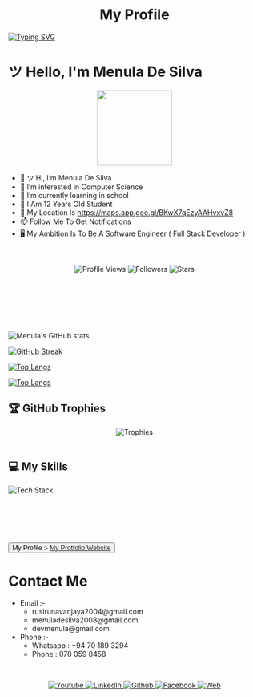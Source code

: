 <html>

<h1><center>My Profile</center></h1>

[![Typing SVG](https://readme-typing-svg.herokuapp.com?font=Fira+Code&pause=1000&color=30F70E&width=435&lines=Hi+%F0%9F%91%8B+I+Am+Menula+De+Silva;I+Am+A+Full+Stack+Developer;I+Am+A+Student+Of+ICET+Campus;I+Always+Learning+Something+%F0%9F%98%84%F0%9F%98%84;Follow+Me+To+Get+Notifications+%F0%9F%94%94++%F0%9F%94%94+)](https://git.io/typing-svg)


<h1>ツ Hello, I'm Menula De Silva </h1>

<div align="center">
  <img height="150" src="https://github.com/7oSkaaa/7oSkaaa/blob/main/Images/about_me.gif?raw=true"/>
</div>


- 👋 ツ Hi, I’m Menula De Silva
- 👀 I’m interested in Computer Science
- 🌱 I’m currently learning in school
- 🧒 I Am 12 Years Old Student
- 🏡 My Location Is https://maps.app.goo.gl/BKwX7qEzyAAHvxvZ8
- 📫 Follow Me To Get Notifications
- 🖥 My Ambition Is To Be A Software Engineer ( Full Stack Developer )
<br><br><br>


<div align="center">
  <img src="https://komarev.com/ghpvc/?username=Menula-De-Silva&style=for-the-badge&color=00ff00" alt="Profile Views" />
  <img src="https://img.shields.io/github/followers/Menula-De-Silva?style=for-the-badge&color=00ff00" alt="Followers" />
  <img src="https://img.shields.io/github/stars/Menula-De-Silva?style=for-the-badge&color=00ff00" alt="Stars" />
</div>
<br><br><br><br><br><br>

![Menula's GitHub stats](https://github-readme-stats.vercel.app/api?username=Menula-De-Silva&show_icons=true&theme=radical)

[![GitHub Streak](https://github-readme-streak-stats.herokuapp.com/?user=Menula-De-Silva&theme=dark)](https://git.io/streak-stats)



[![Top Langs](https://github-readme-stats.vercel.app/api/top-langs/?username=Menula-De-Silva&layout=pie&show_icons=true&theme=radical)](https://github.com/Menula-De-Silva/)

[![Top Langs](https://github-readme-stats.vercel.app/api/top-langs/?username=Menula-De-Silva&layout=donut-vertical&show_icons=true&theme=radical)](https://github.com/Menula-De-Silva/)




## 🏆 GitHub Trophies
<div align="center">
  <img src="https://github-profile-trophy.vercel.app/?username=Menula-De-Silva&theme=radical&frame=true&no-bg=false&margin-w=4&row=1" alt="Trophies"/>
</div>
<br/>

## 💻 My Skills

![Tech Stack](https://skillicons.dev/icons?i=angular,arduino,bootstrap,css,dart,ts,express,figma,firebase,flutter,html,java,js,jquery,mysql,nodejs,php,postman,py,r,react,threejs,unity,wordpress,&perline=10&theme=dark)

<br><br><br><br>





<button >My Profile :- <a link="https://menula-de-silva.glitch.me/" href="https://menula-de-silva.glitch.me/">My Protfolio Website</a></button>




<h1>Contact Me</h1>
<ul>
  <li>Email :- 
    <ul>
      <li>rusirunavanjaya2004@gmail.com</li>
      <li>menuladesilva2008@gmail.com</li>
      <li>devmenula@gmail.com</li>
  </ul>
  </li>
  <li>Phone :-
    <ul>
      <li>Whatsapp : +94 70 189 3294</li>
      <li>Phone : 070 059 8458</li>
    </ul>
  </li>
</ul>

<br>
<p align="center" >
  <a href="https://www.youtube.com/@CodeHero-DMS" target="_blank" rel="noopener noreferrer">
    <img alt="Youtube" title="Youtube" src="https://img.shields.io/badge/-Youtube-crimson?style=for-the-badge&logo=youtube&logoColor=white"/>
  </a>

<a href="https://www.linkedin.com/in/dinayadura-menula-sasen-de-silva-573810310/" target="_blank" rel="noopener noreferrer">
    <img alt="LinkedIn" title="LinkedIn" src="https://img.shields.io/badge/-LinkedIn-0077B5?style=for-the-badge&logo=linkedin&logoColor=white"/>
</a>

<a href="https://github.com/Menula-De-Silva" target="_blank" rel="noopener noreferrer">
    <img alt="Github" title="Github" src="https://img.shields.io/badge/-Github-171515?style=for-the-badge&logo=github&logoColor=white"/>
</a>

<a href="https://www.facebook.com/share/17pU7kXijN/" target="_blank" rel="noopener noreferrer">
    <img alt="Facebook" title="Facebook" src="https://img.shields.io/badge/-Facebook-316FF6?style=for-the-badge&logo=facebook&logoColor=white"/>
</a>

<a href="https://menula-de-silva.glitch.me" target="_blank" rel="noopener noreferrer">
    <img src="https://img.shields.io/badge/-Portfolio-316FF6?style=for-the-badge&logo=&logoColor=white" alt="Web" title="Portfolio">
</a>

</p>
<br>




<br><br>





</html>



